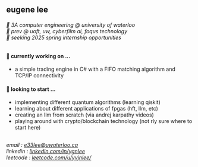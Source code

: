 ## eugene lee
###### 🪿 3A computer engineering @ university of waterloo <br> 💼 prev @ uoft, uw, cyberfilm ai, foqus technology <br> 🌱 seeking 2025 spring internship opportunities

#### 🔭 currently working on ...
- a simple trading engine in C# with a FIFO matching algorithm and TCP/IP connectivity

#### 🤔 looking to start ...
- implementing different quantum algorithms (learning qiskit)
- learning about different applications of fpgas (hft, llm, etc)
- creating an llm from scratch (via andrej karpathy videos)
- playing around with crypto/blockchain technology (not rly sure where to start here)

## 
###### email : [e33lee@uwaterloo.ca](mailto:e33lee@uwaterloo.ca) <br> linkedin : [linkedin.com/in/ygnlee](https://www.linkedin.com/in/ygnlee/) <br> leetcode : [leetcode.com/u/yvjnlee/](https://leetcode.com/u/yvjnlee/)
